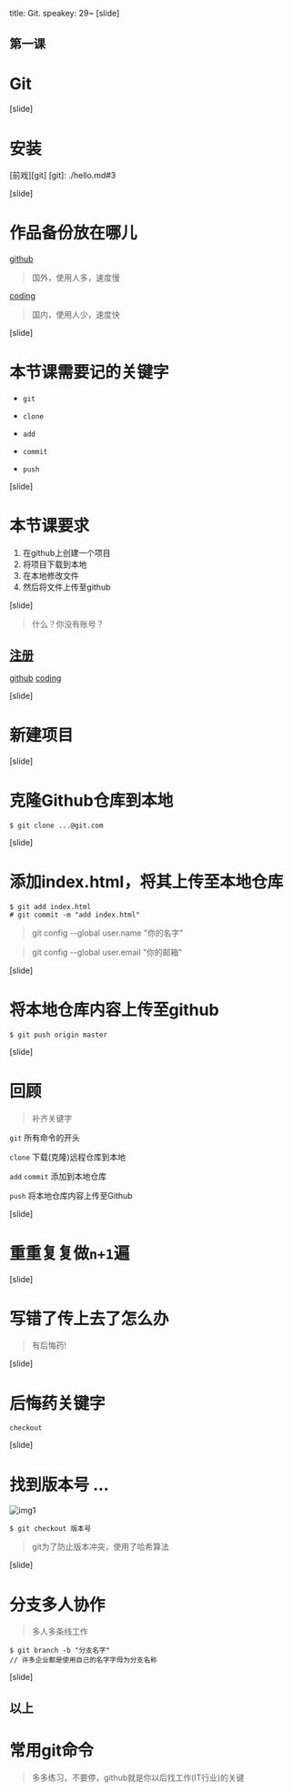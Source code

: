title: Git.
speakey: 29~
[slide]

## 第一课
# Git

[slide]

# 安装
[前戏][git]
[git]: ./hello.md#3

[slide]

# 作品备份放在哪儿

[github][github]
> 国外，使用人多，速度慢

[coding][coding]
> 国内，使用人少，速度快

[github]: http://github.com
[coding]: http://coding.com



[slide]

# 本节课需要记的关键字

- `git`
<!-- > 所有命令开头 -->

- `clone`
<!-- > 克隆或是下载 -->

- `add`
<!-- > 添加 -->

- `commit`
<!-- > 作出保证 -->

- `push`
<!-- > 上传 -->

[slide]

# 本节课要求

1. 在github上创建一个项目
2. 将项目下载到本地
3. 在本地修改文件
4. 然后将文件上传至github


[slide]
> 什么？你没有账号？

## [注册][lg]
[github][github]
[coding][coding]

[github]: http://github.com
[coding]: http://coding.net
[lg]: https://jingyan.baidu.com/article/455a9950abe0ada167277864.html

[slide]

# 新建项目

[slide]

# 克隆Github仓库到本地

```
$ git clone ...@git.com
```

[slide]

# 添加index.html，将其上传至本地仓库

```
$ git add index.html
# git commit -m "add index.html"
```

> git config --global user.name "你的名字"

> git config --global user.email "你的邮箱"

[slide]

# 将本地仓库内容上传至github

```
$ git push origin master
```

[slide]
# 回顾

> 补齐关键字

`git` 所有命令的开头

`clone` 下载(克隆)远程仓库到本地

`add` `commit` 添加到本地仓库

`push` 将本地仓库内容上传至Github

[slide]

# 重重复复做`n+1`遍


[slide]

# 写错了传上去了怎么办

> 有后悔药!


[slide]

# 后悔药关键字

`checkout`

[slide]

# 找到版本号 ...

![img1](http://oxqv64sd9.bkt.clouddn.com/wtc-ptt-git-checkout.jpg)

```
$ git checkout 版本号
```

> git为了防止版本冲突，使用了哈希算法

[slide]

# 分支多人协作

> 多人多条线工作

```
$ git branch -b "分支名字"
// 许多企业都是使用自己的名字字母为分支名称
```


[slide]

## 以上

# 常用git命令

> 多多练习，不要停，github就是你以后找工作(IT行业)的关键
